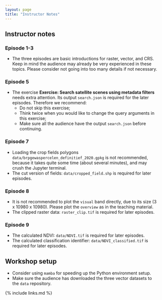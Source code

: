```yaml
---
layout: page
title: "Instructor Notes"
---
```


## Instructor notes

### Episode 1-3

- The three episodes are basic introductions for raster, vector, and CRS. Keep in mind the audience may already be very experienced in these topics. Please consider not going into too many details if not necessary.

### Episode 5

- The exercise **Exercise: Search satellite scenes using metadata filters** needs extra attention. Its output `search.json` is required for the later episodes. Therefore we recommend:
  - Do not skip this exercise;
  - Think twice when you would like to change the query arguments in this exercise;
  - Make sure all the audience have the output `search.json` before continuing.

### Episode 7

- Loading the crop fields polygons `data/brpgewaspercelen_definitief_2020.gpkg` is not recommended, because it takes quite some time (about several minutes), and may crush the Jupyter terminal.
- The cut version of fields: `data/cropped_field.shp` is required for later episodes.

### Episode 8

- It is not recommended to plot the `visual` band directly, due to its size (3 x 10980 x 10980). Please plot the `overview` as in the teaching material.
- The clipped raster data: `raster_clip.tif` is required for later episodes.

### Episode 9

- The calculated NDVI: `data/NDVI.tif` is required for later episodes.
- The calculated classification identifier: `data/NDVI_classified.tif` is required for later episodes.

## Workshop setup

- Consider using `mamba` for speeding up the Python environment setup. 
- Make sure the audience has downloaded the three vector datasets to the `data` repository.

{% include links.md %}
